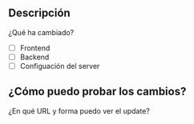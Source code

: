 ## Descripción
¿Qué ha cambiado?

- [ ] Frontend
- [ ] Backend
- [ ] Configuación del server

## ¿Cómo puedo probar los cambios?
¿En qué URL y forma puedo ver el update?
